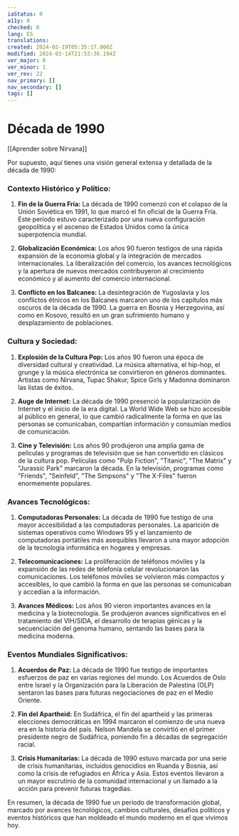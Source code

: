 ```yaml
---
iaStatus: 0
a11y: 0
checked: 0
lang: ES
translations: 
created: 2024-02-19T05:35:17.006Z
modified: 2024-03-14T21:53:36.194Z
ver_major: 0
ver_minor: 1
ver_rev: 22
nav_primary: []
nav_secondary: []
tags: []
---
```

# Década de 1990

[[Aprender sobre Nirvana]]

Por supuesto, aquí tienes una visión general extensa y detallada de la década de 1990:

### Contexto Histórico y Político:

1. **Fin de la Guerra Fría:** La década de 1990 comenzó con el colapso de la Unión Soviética en 1991, lo que marcó el fin oficial de la Guerra Fría. Este período estuvo caracterizado por una nueva configuración geopolítica y el ascenso de Estados Unidos como la única superpotencia mundial.

2. **Globalización Económica:** Los años 90 fueron testigos de una rápida expansión de la economía global y la integración de mercados internacionales. La liberalización del comercio, los avances tecnológicos y la apertura de nuevos mercados contribuyeron al crecimiento económico y al aumento del comercio internacional.

3. **Conflicto en los Balcanes:** La desintegración de Yugoslavia y los conflictos étnicos en los Balcanes marcaron uno de los capítulos más oscuros de la década de 1990. La guerra en Bosnia y Herzegovina, así como en Kosovo, resultó en un gran sufrimiento humano y desplazamiento de poblaciones.

### Cultura y Sociedad:

1. **Explosión de la Cultura Pop:** Los años 90 fueron una época de diversidad cultural y creatividad. La música alternativa, el hip-hop, el grunge y la música electrónica se convirtieron en géneros dominantes. Artistas como Nirvana, Tupac Shakur, Spice Girls y Madonna dominaron las listas de éxitos.

2. **Auge de Internet:** La década de 1990 presenció la popularización de Internet y el inicio de la era digital. La World Wide Web se hizo accesible al público en general, lo que cambió radicalmente la forma en que las personas se comunicaban, compartían información y consumían medios de comunicación.

3. **Cine y Televisión:** Los años 90 produjeron una amplia gama de películas y programas de televisión que se han convertido en clásicos de la cultura pop. Películas como "Pulp Fiction", "Titanic", "The Matrix" y "Jurassic Park" marcaron la década. En la televisión, programas como "Friends", "Seinfeld", "The Simpsons" y "The X-Files" fueron enormemente populares.

### Avances Tecnológicos:

1. **Computadoras Personales:** La década de 1990 fue testigo de una mayor accesibilidad a las computadoras personales. La aparición de sistemas operativos como Windows 95 y el lanzamiento de computadoras portátiles más asequibles llevaron a una mayor adopción de la tecnología informática en hogares y empresas.

2. **Telecomunicaciones:** La proliferación de teléfonos móviles y la expansión de las redes de telefonía celular revolucionaron las comunicaciones. Los teléfonos móviles se volvieron más compactos y accesibles, lo que cambió la forma en que las personas se comunicaban y accedían a la información.

3. **Avances Médicos:** Los años 90 vieron importantes avances en la medicina y la biotecnología. Se produjeron avances significativos en el tratamiento del VIH/SIDA, el desarrollo de terapias génicas y la secuenciación del genoma humano, sentando las bases para la medicina moderna.

### Eventos Mundiales Significativos:

1. **Acuerdos de Paz:** La década de 1990 fue testigo de importantes esfuerzos de paz en varias regiones del mundo. Los Acuerdos de Oslo entre Israel y la Organización para la Liberación de Palestina (OLP) sentaron las bases para futuras negociaciones de paz en el Medio Oriente.

2. **Fin del Apartheid:** En Sudáfrica, el fin del apartheid y las primeras elecciones democráticas en 1994 marcaron el comienzo de una nueva era en la historia del país. Nelson Mandela se convirtió en el primer presidente negro de Sudáfrica, poniendo fin a décadas de segregación racial.

3. **Crisis Humanitarias:** La década de 1990 estuvo marcada por una serie de crisis humanitarias, incluidos genocidios en Ruanda y Bosnia, así como la crisis de refugiados en África y Asia. Estos eventos llevaron a un mayor escrutinio de la comunidad internacional y un llamado a la acción para prevenir futuras tragedias.

En resumen, la década de 1990 fue un período de transformación global, marcado por avances tecnológicos, cambios culturales, desafíos políticos y eventos históricos que han moldeado el mundo moderno en el que vivimos hoy.